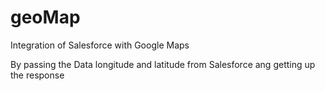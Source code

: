 # geoMap
Integration of Salesforce with Google Maps


By passing the Data longitude and latitude from Salesforce ang getting up the response
